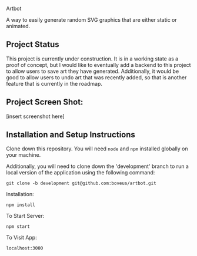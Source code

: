 Artbot

A way to easily generate random SVG graphics that are either static or animated.  

## Project Status

This project is currently under construction.  It is in a working state as a proof of concept, but I would like to eventually add a backend to this project to allow users to save art they have generated.  Additionally, it would be good to allow users to undo art that was recently added, so that is another feature that is currently in the roadmap.

## Project Screen Shot:

[insert screenshot here]

## Installation and Setup Instructions

Clone down this repository. You will need `node` and `npm` installed globally on your machine.  

Additionally, you will need to clone down the 'development' branch to run a local version of the application using the following command:

`git clone -b development git@github.com:boveus/artbot.git`

Installation:

`npm install`  

To Start Server:

`npm start`  

To Visit App:

`localhost:3000`  
